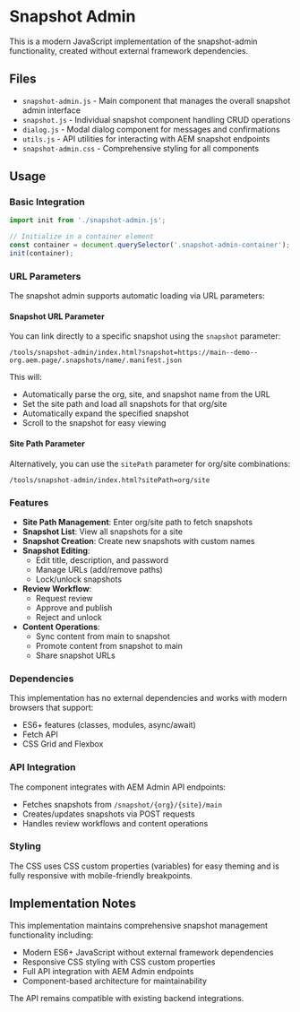 # Snapshot Admin

This is a modern JavaScript implementation of the snapshot-admin functionality, created without external framework dependencies.

## Files

- `snapshot-admin.js` - Main component that manages the overall snapshot admin interface
- `snapshot.js` - Individual snapshot component handling CRUD operations 
- `dialog.js` - Modal dialog component for messages and confirmations
- `utils.js` - API utilities for interacting with AEM snapshot endpoints
- `snapshot-admin.css` - Comprehensive styling for all components

## Usage

### Basic Integration

```javascript
import init from './snapshot-admin.js';

// Initialize in a container element
const container = document.querySelector('.snapshot-admin-container');
init(container);
```

### URL Parameters

The snapshot admin supports automatic loading via URL parameters:

#### Snapshot URL Parameter
You can link directly to a specific snapshot using the `snapshot` parameter:

```
/tools/snapshot-admin/index.html?snapshot=https://main--demo--org.aem.page/.snapshots/name/.manifest.json
```

This will:
- Automatically parse the org, site, and snapshot name from the URL
- Set the site path and load all snapshots for that org/site
- Automatically expand the specified snapshot
- Scroll to the snapshot for easy viewing

#### Site Path Parameter
Alternatively, you can use the `sitePath` parameter for org/site combinations:

```
/tools/snapshot-admin/index.html?sitePath=org/site
```

### Features

- **Site Path Management**: Enter org/site path to fetch snapshots
- **Snapshot List**: View all snapshots for a site
- **Snapshot Creation**: Create new snapshots with custom names
- **Snapshot Editing**: 
  - Edit title, description, and password
  - Manage URLs (add/remove paths)
  - Lock/unlock snapshots
- **Review Workflow**:
  - Request review
  - Approve and publish
  - Reject and unlock
- **Content Operations**:
  - Sync content from main to snapshot
  - Promote content from snapshot to main
  - Share snapshot URLs

### Dependencies

This implementation has no external dependencies and works with modern browsers that support:
- ES6+ features (classes, modules, async/await)
- Fetch API
- CSS Grid and Flexbox

### API Integration

The component integrates with AEM Admin API endpoints:
- Fetches snapshots from `/snapshot/{org}/{site}/main`
- Creates/updates snapshots via POST requests
- Handles review workflows and content operations

### Styling

The CSS uses CSS custom properties (variables) for easy theming and is fully responsive with mobile-friendly breakpoints.

## Implementation Notes

This implementation maintains comprehensive snapshot management functionality including:
- Modern ES6+ JavaScript without external framework dependencies
- Responsive CSS styling with CSS custom properties
- Full API integration with AEM Admin endpoints
- Component-based architecture for maintainability

The API remains compatible with existing backend integrations.